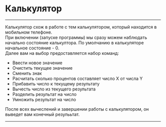 # Калькулятор

---

Калькулятор схож в работе с тем калькулятором, который находится в мобильном телефоне. </br>
При включении (запуске программы) мы сразу можем наблюдать начально состояние калькултора.
По умолчанию в калькуляторе начальное состояние - 0. </br>
Далее вам на выбор предоставляется набор команд: </br>
- Ввести новое значение 
- Очистить текущее значение
- Сменить знак
- Расчитать сколько процентов составляет число X от числа Y
- Прибавить число к текущему результату
- Вычесть число из текущего результата
- Разделить результат на число
- Умножить результат на число

После всех вычеслений и завершении работы с калькулятором, он выведет вам конечный резулььтат.

---
